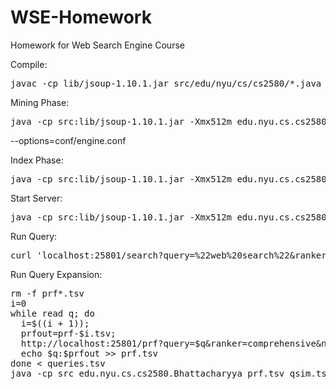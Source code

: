  # WSE-Homework
Homework for Web Search Engine Course


Compile:
<pre>javac -cp lib/jsoup-1.10.1.jar src/edu/nyu/cs/cs2580/*.java</pre>

Mining Phase:
<pre>java -cp src:lib/jsoup-1.10.1.jar -Xmx512m edu.nyu.cs.cs2580.SearchEngine --mode=mining</pre> --options=conf/engine.conf

Index Phase:
<pre>java -cp src:lib/jsoup-1.10.1.jar -Xmx512m edu.nyu.cs.cs2580.SearchEngine --mode=index --options=conf/engine.conf</pre>

Start Server:
<pre>java -cp src:lib/jsoup-1.10.1.jar -Xmx512m edu.nyu.cs.cs2580.SearchEngine --mode=serve --port=25801 --options=conf/engine.conf</pre>

Run Query:
<pre>curl 'localhost:25801/search?query=%22web%20search%22&ranker=comprehensive'</pre>

Run Query Expansion:
<pre>
rm -f prf*.tsv
i=0
while read q; do
  i=$((i + 1));
  prfout=prf-$i.tsv;
  http://localhost:25801/prf?query=$q&ranker=comprehensive&numdocs=10&numterms=5 > $prfout;
  echo $q:$prfout >> prf.tsv
done < queries.tsv
java -cp src edu.nyu.cs.cs2580.Bhattacharyya prf.tsv qsim.tsv </pre>
